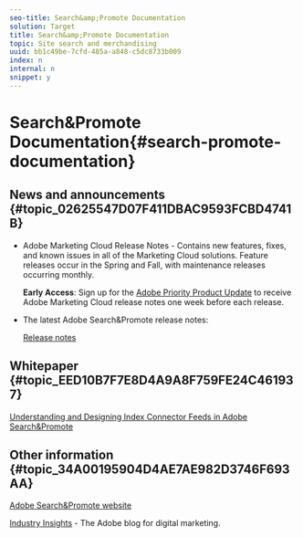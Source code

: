 ```yaml
---
seo-title: Search&amp;Promote Documentation
solution: Target
title: Search&amp;Promote Documentation
topic: Site search and merchandising
uuid: bb1c49be-7cfd-485a-a848-c5dc8733b009
index: n
internal: n
snippet: y
---
```


# Search&amp;Promote Documentation{#search-promote-documentation}

## News and announcements {#topic_02625547D07F411DBAC9593FCBD4741B}

* Adobe Marketing Cloud Release Notes - Contains new features, fixes, and known issues in all of the Marketing Cloud solutions. Feature releases occur in the Spring and Fall, with maintenance releases occurring monthly.

  **Early Access**: Sign up for the [Adobe Priority Product Update](https://campaign.adobe.com/webApp/adbePriorityProductSubscribe) to receive Adobe Marketing Cloud release notes one week before each release. 

* The latest Adobe Search&amp;Promote release notes:

  [Release notes](c-searchpromote-release-notes/c-searchpromote-release-notes.md#concept_502E2FAC09BB47EBAFD01CFF7BAD9F7F)

## Whitepaper {#topic_EED10B7F7E8D4A9A8F759FE24C461937}

[Understanding and Designing Index Connector Feeds in Adobe Search&amp;Promote](https://marketing.adobe.com/resources/help/en_US/snp/index_connector_feeds.pdf) 

## Other information {#topic_34A00195904D4AE7AE982D3746F693AA}

[Adobe Search&amp;Promote website](https://www.adobe.com/solutions/testing-targeting/search-driven-merchandising.html)

[Industry Insights](https://blogs.adobe.com/digitalmarketing/) - The Adobe blog for digital marketing. 
